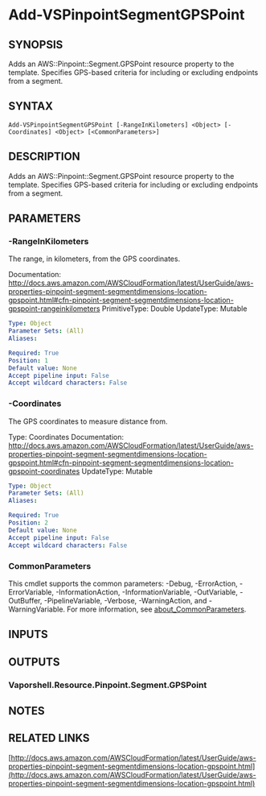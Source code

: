 # Add-VSPinpointSegmentGPSPoint

## SYNOPSIS
Adds an AWS::Pinpoint::Segment.GPSPoint resource property to the template.
Specifies GPS-based criteria for including or excluding endpoints from a segment.

## SYNTAX

```
Add-VSPinpointSegmentGPSPoint [-RangeInKilometers] <Object> [-Coordinates] <Object> [<CommonParameters>]
```

## DESCRIPTION
Adds an AWS::Pinpoint::Segment.GPSPoint resource property to the template.
Specifies GPS-based criteria for including or excluding endpoints from a segment.

## PARAMETERS

### -RangeInKilometers
The range, in kilometers, from the GPS coordinates.

Documentation: http://docs.aws.amazon.com/AWSCloudFormation/latest/UserGuide/aws-properties-pinpoint-segment-segmentdimensions-location-gpspoint.html#cfn-pinpoint-segment-segmentdimensions-location-gpspoint-rangeinkilometers
PrimitiveType: Double
UpdateType: Mutable

```yaml
Type: Object
Parameter Sets: (All)
Aliases:

Required: True
Position: 1
Default value: None
Accept pipeline input: False
Accept wildcard characters: False
```

### -Coordinates
The GPS coordinates to measure distance from.

Type: Coordinates
Documentation: http://docs.aws.amazon.com/AWSCloudFormation/latest/UserGuide/aws-properties-pinpoint-segment-segmentdimensions-location-gpspoint.html#cfn-pinpoint-segment-segmentdimensions-location-gpspoint-coordinates
UpdateType: Mutable

```yaml
Type: Object
Parameter Sets: (All)
Aliases:

Required: True
Position: 2
Default value: None
Accept pipeline input: False
Accept wildcard characters: False
```

### CommonParameters
This cmdlet supports the common parameters: -Debug, -ErrorAction, -ErrorVariable, -InformationAction, -InformationVariable, -OutVariable, -OutBuffer, -PipelineVariable, -Verbose, -WarningAction, and -WarningVariable. For more information, see [about_CommonParameters](http://go.microsoft.com/fwlink/?LinkID=113216).

## INPUTS

## OUTPUTS

### Vaporshell.Resource.Pinpoint.Segment.GPSPoint
## NOTES

## RELATED LINKS

[http://docs.aws.amazon.com/AWSCloudFormation/latest/UserGuide/aws-properties-pinpoint-segment-segmentdimensions-location-gpspoint.html](http://docs.aws.amazon.com/AWSCloudFormation/latest/UserGuide/aws-properties-pinpoint-segment-segmentdimensions-location-gpspoint.html)

